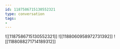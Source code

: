 ```yaml
---
id: 1187586715130552321
type: conversation
tags:
- 
---
```

![[1187586715130552321]]
![[1188060958972731392]]
![[1188088271714189312]]

